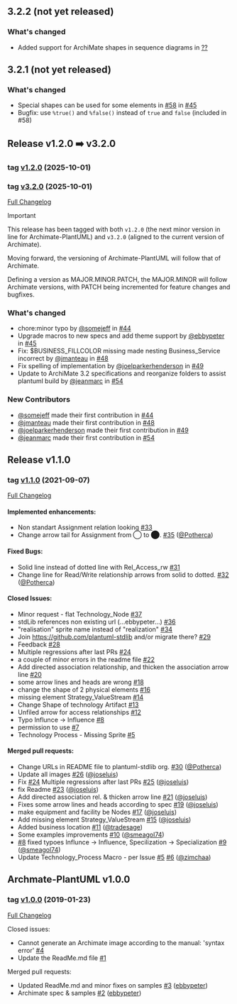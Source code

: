 ## 3.2.2 (not yet released)

### What's changed
* Added support for ArchiMate shapes in sequence diagrams in [??](??)


## 3.2.1 (not yet released)

### What's changed
* Special shapes can be used for some elements in [#58](https://github.com/ebbypeter) in [#45](https://github.com/plantuml-stdlib/Archimate-PlantUML/pull/58)
* Bugfix: use `%true()` and `%false()` instead of `true` and `false` (included in #58)

## Release v1.2.0 ➡️ v3.2.0
### tag [v1.2.0](https://github.com/plantuml-stdlib/Archimate-PlantUML/tree/v1.2.0) (2025-10-01)
### tag [v3.2.0](https://github.com/plantuml-stdlib/Archimate-PlantUML/tree/v3.2.0) (2025-10-01)

[Full Changelog](https://github.com/plantuml-stdlib/Archimate-PlantUML/compare/v1.0.0...v3.2.0)

> [!IMPORTANT]
> This release has been tagged with both `v1.2.0` (the next minor version in line for Archimate-PlantUML) and `v3.2.0` (aligned to the current version of Archimate).
> 
> Moving forward, the versioning of Archimate-PlantUML will follow that of Archimate.
> 
> Defining a version as MAJOR.MINOR.PATCH, the MAJOR.MINOR will follow Archimate versions, with PATCH being incremented for feature changes and bugfixes.

### What's changed

* chore:minor typo by [@somejeff](https://github.com/somejeff) in [#44](https://github.com/plantuml-stdlib/Archimate-PlantUML/pull/44)
* Upgrade macros to new specs and add theme support by [@ebbypeter](https://github.com/ebbypeter) in [#45](https://github.com/plantuml-stdlib/Archimate-PlantUML/pull/45)
* Fix: $BUSINESS_FILLCOLOR missing made nesting Business_Service incorrect by [@jmanteau](https://github.com/jmanteau) in [#48](https://github.com/plantuml-stdlib/Archimate-PlantUML/pull/48)
* Fix spelling of implementation by [@joelparkerhenderson](https://github.com/joelparkerhenderson) in [#49](https://github.com/plantuml-stdlib/Archimate-PlantUML/pull/49)
* Update to ArchiMate 3.2 specifications and reorganize folders to assist plantuml build by [@jeanmarc](https://github.com/jeanmarc) in [#54](https://github.com/plantuml-stdlib/Archimate-PlantUML/pull/54)

### New Contributors
* [@somejeff](https://github.com/somejeff) made their first contribution in [#44](https://github.com/plantuml-stdlib/Archimate-PlantUML/pull/44)
* [@jmanteau](https://github.com/jmanteau) made their first contribution in [#48](https://github.com/plantuml-stdlib/Archimate-PlantUML/pull/48)
* [@joelparkerhenderson](https://github.com/joelparkerhenderson) made their first contribution in [#49](https://github.com/plantuml-stdlib/Archimate-PlantUML/pull/49)
* [@jeanmarc](https://github.com/jeanmarc) made their first contribution in [#54](https://github.com/plantuml-stdlib/Archimate-PlantUML/pull/54)


## Release v1.1.0
### tag [v1.1.0](https://github.com/plantuml-stdlib/Archimate-PlantUML/tree/v1.1.0) (2021-09-07)

[Full Changelog](https://github.com/plantuml-stdlib/Archimate-PlantUML/compare/v1.0.0...v1.1.0)

#### Implemented enhancements:
* Non standart Assignment relation looking [#33](https://github.com/plantuml-stdlib/Archimate-PlantUML/issues/33)
* Change arrow tail for Assignment from ◯ to ⬤. [#35](https://github.com/plantuml-stdlib/Archimate-PlantUML/pull/35) ([@Potherca](https://github.com/Potherca))

#### Fixed Bugs:
* Solid line instead of dotted line with Rel_Access_rw [#31](https://github.com/plantuml-stdlib/Archimate-PlantUML/issues/31)
* Change line for Read/Write relationship arrows from solid to dotted. [#32](https://github.com/plantuml-stdlib/Archimate-PlantUML/pull/32) ([@Potherca](https://github.com/Potherca))

#### Closed Issues:

* Minor request - flat Technology_Node [#37](https://github.com/plantuml-stdlib/Archimate-PlantUML/issues/37)
* stdLib references non existing url (...ebbypeter...) [#36](https://github.com/plantuml-stdlib/Archimate-PlantUML/issues/36)
* "realisation" sprite name instead of "realization" [#34](https://github.com/plantuml-stdlib/Archimate-PlantUML/issues/34)
* Join https://github.com/plantuml-stdlib and/or migrate there? [#29](https://github.com/plantuml-stdlib/Archimate-PlantUML/issues/29)
* Feedback [#28](https://github.com/plantuml-stdlib/Archimate-PlantUML/issues/28)
* Multiple regressions after last PRs [#24](https://github.com/plantuml-stdlib/Archimate-PlantUML/issues/24)
* a couple of minor errors in the readme file [#22](https://github.com/plantuml-stdlib/Archimate-PlantUML/issues/22)
* Add directed association relationship, and thicken the association arrow line [#20](https://github.com/plantuml-stdlib/Archimate-PlantUML/issues/20)
* some arrow lines and heads are wrong [#18](https://github.com/plantuml-stdlib/Archimate-PlantUML/issues/18)
* change the shape of 2 physical elements [#16](https://github.com/plantuml-stdlib/Archimate-PlantUML/issues/16)
* missing element Strategy_ValueStream [#14](https://github.com/plantuml-stdlib/Archimate-PlantUML/issues/14)
* Change Shape of technology Artifact [#13](https://github.com/plantuml-stdlib/Archimate-PlantUML/issues/13)
* Unfiled arrow for access relationships [#12](https://github.com/plantuml-stdlib/Archimate-PlantUML/issues/12)
* Typo Influnce -> Influence [#8](https://github.com/plantuml-stdlib/Archimate-PlantUML/issues/8)
* permission to use [#7](https://github.com/plantuml-stdlib/Archimate-PlantUML/issues/7)
* Technology Process - Missing Sprite [#5](https://github.com/plantuml-stdlib/Archimate-PlantUML/issues/5)
 
#### Merged pull requests:
* Change URLs in README file to plantuml-stdlib org. [#30](https://github.com/plantuml-stdlib/Archimate-PlantUML/pull/30) ([@Potherca](https://github.com/Potherca))
* Update all images [#26](https://github.com/plantuml-stdlib/Archimate-PlantUML/pull/26) ([@joseluis](https://github.com/joseluis))
* Fix [#24](https://github.com/plantuml-stdlib/Archimate-PlantUML/issues/24) Multiple regressions after last PRs [#25](https://github.com/plantuml-stdlib/Archimate-PlantUML/pull/25) ([@joseluis](https://github.com/joseluis))
* fix Readme [#23](https://github.com/plantuml-stdlib/Archimate-PlantUML/pull/23) ([@joseluis](https://github.com/joseluis))
* Add directed association rel. & thicken arrow line [#21](https://github.com/plantuml-stdlib/Archimate-PlantUML/pull/21) ([@joseluis](https://github.com/joseluis))
* Fixes some arrow lines and heads according to spec [#19](https://github.com/plantuml-stdlib/Archimate-PlantUML/pull/19) ([@joseluis](https://github.com/joseluis))
* make equipment and facility be Nodes [#17](https://github.com/plantuml-stdlib/Archimate-PlantUML/pull/17) ([@joseluis](https://github.com/joseluis))
* Add missing element Strategy_ValueStream [#15](https://github.com/plantuml-stdlib/Archimate-PlantUML/pull/15) ([@joseluis](https://github.com/joseluis))
* Added business location [#11](https://github.com/plantuml-stdlib/Archimate-PlantUML/pull/11) ([@tradesage](https://github.com/tradesage))
* Some examples improvements [#10](https://github.com/plantuml-stdlib/Archimate-PlantUML/pull/10) ([@smeagol74](https://github.com/smeagol74))
* [#8](https://github.com/plantuml-stdlib/Archimate-PlantUML/issues/8) fixed typoes Influnce -> Influence, Specilization -> Specialization [#9](https://github.com/plantuml-stdlib/Archimate-PlantUML/pull/9) ([@smeagol74](https://github.com/smeagol74))
* Update Technology_Process Macro - per Issue [#5](https://github.com/plantuml-stdlib/Archimate-PlantUML/issues/5) [#6](https://github.com/plantuml-stdlib/Archimate-PlantUML/pull/6) ([@zimchaa](https://github.com/zimchaa))

## Archmate-PlantUML v1.0.0
### tag [v1.0.0](https://github.com/plantuml-stdlib/Archimate-PlantUML/tree/v1.0.0) (2019-01-23)

[Full Changelog](https://github.com/plantuml-stdlib/Archimate-PlantUML/compare/53432f0cf64fd015c226b8082807fcd37c18cc8a...v1.0.0)

Closed issues:

* Cannot generate an Archimate image according to the manual: 'syntax error' [#4](https://github.com/plantuml-stdlib/Archimate-PlantUML/issues/4)
* Update the ReadMe.md file [#1](https://github.com/plantuml-stdlib/Archimate-PlantUML/issues/1)

Merged pull requests:
* Updated ReadMe.md and minor fixes on samples [#3](https://github.com/plantuml-stdlib/Archimate-PlantUML/issues/3) ([ebbypeter](https://github.com/ebbypeter))
* Archimate spec & samples [#2](https://github.com/plantuml-stdlib/Archimate-PlantUML/issues/2) ([ebbypeter](https://github.com/ebbypeter))
